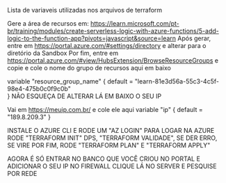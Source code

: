  Lista de variaveis utilizadas nos arquivos de terraform

 Gere a área de recursos em: https://learn.microsoft.com/pt-br/training/modules/create-serverless-logic-with-azure-functions/5-add-logic-to-the-function-app?pivots=javascript&source=learn
 Após gerar, entre em https://portal.azure.com/#settings/directory e alterar para o diretório da Sandbox
 Por fim, entre em https://portal.azure.com/#view/HubsExtension/BrowseResourceGroups e copie e cole o nome do grupo de recursos aqui em baixo

variable "resource_group_name" {
  default = "learn-81e3d56a-55c3-4c5f-98e4-475b0c0f9c0b"  
}
 NÃO ESQUEÇA DE ALTERAR LÁ EM BAIXO O SEU IP

 Vai em https://meuip.com.br/ e cole ele aqui
variable "ip" {
  default = "189.8.209.3"
}

 INSTALE O AZURE CLI E RODE UM "AZ LOGIN" PARA LOGAR NA AZURE 
 RODE "TERRAFORM INIT" DPS, "TERRAFORM VALIDADE", SE DER ERRO, SE VIRE
 POR FIM, RODE "TERRAFORM PLAN" E "TERRAFORM APPLY"

 AGORA É SÓ ENTRAR NO BANCO QUE VOCÊ CRIOU NO PORTAL E ADICIONAR O SEU IP NO FIREWALL
 CLIQUE LÁ NO SERVER E PESQUISE POR REDE
